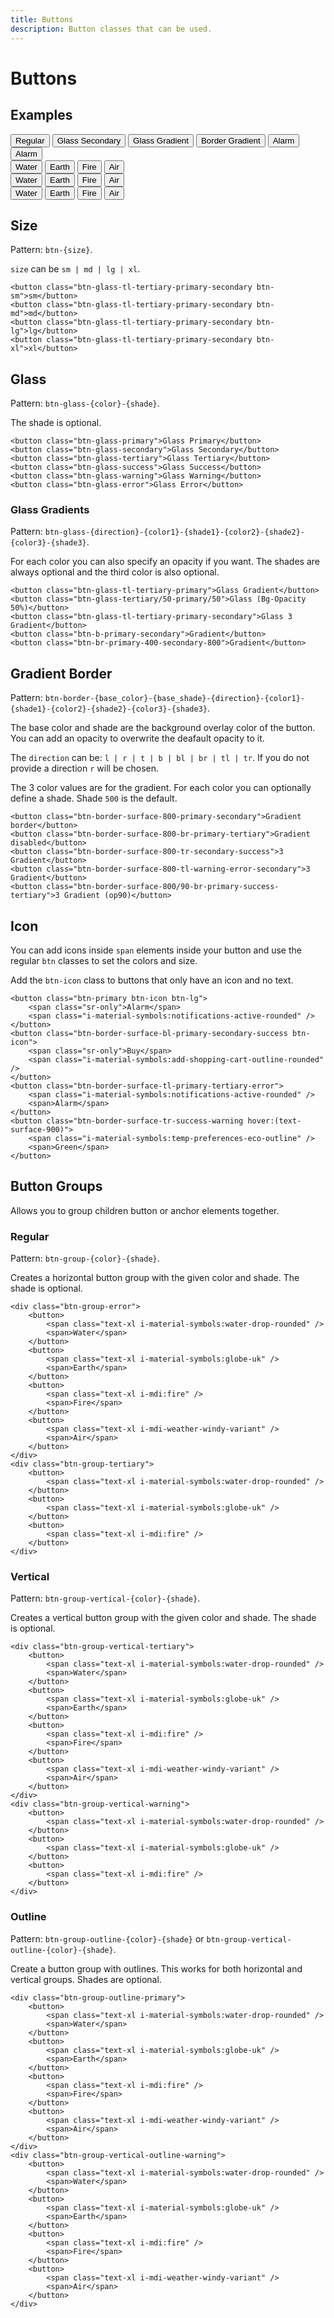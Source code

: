 ```yaml
---
title: Buttons
description: Button classes that can be used.
---
```


# Buttons

## Examples
<Usage>
	<button class="btn-primary">Regular</button>
	<button class="btn-glass-secondary">Glass Secondary</button>
	<button class="btn-glass-tl-tertiary-primary">Glass Gradient</button>
	<button class="btn-border-surface-800-br-secondary-success-error">Border Gradient</button>
	<button class="btn-primary btn-icon btn-lg">
		<span class="sr-only">Alarm</span>
		<span class="i-material-symbols:notifications-active-rounded" />
	</button>
	<button class="btn-border-surface-tl-primary-tertiary-error">
		<span class="i-material-symbols:notifications-active-rounded" />
		<span>Alarm</span>
	</button>
	<div class="btn-group-primary">
		<button>
			<span class="text-xl i-material-symbols:water-drop-rounded" />
			<span>Water</span>
		</button>
		<button>
			<span class="text-xl i-material-symbols:globe-uk" />
			<span>Earth</span>
		</button>
		<button>
			<span class="text-xl i-mdi:fire" />
			<span>Fire</span>
		</button>
		<button>
			<span class="text-xl i-mdi-weather-windy-variant" />
			<span>Air</span>
		</button>
	</div>
	<div class="btn-group-vertical-tertiary">
		<button>
			<span class="text-xl i-material-symbols:water-drop-rounded" />
			<span>Water</span>
		</button>
		<button>
			<span class="text-xl i-material-symbols:globe-uk" />
			<span>Earth</span>
		</button>
		<button>
			<span class="text-xl i-mdi:fire" />
			<span>Fire</span>
		</button>
		<button>
			<span class="text-xl i-mdi-weather-windy-variant" />
			<span>Air</span>
		</button>
	</div>
	<div class="btn-group-outline-secondary">
		<button>
			<span class="text-xl i-material-symbols:water-drop-rounded" />
			<span>Water</span>
		</button>
		<button>
			<span class="text-xl i-material-symbols:globe-uk" />
			<span>Earth</span>
		</button>
		<button>
			<span class="text-xl i-mdi:fire" />
			<span>Fire</span>
		</button>
		<button>
			<span class="text-xl i-mdi-weather-windy-variant" />
			<span>Air</span>
		</button>
	</div>
</Usage>

## Size

Pattern: `btn-{size}`. 

`size` can be `sm | md | lg | xl`.

```svelte example
<button class="btn-glass-tl-tertiary-primary-secondary btn-sm">sm</button>
<button class="btn-glass-tl-tertiary-primary-secondary btn-md">md</button>
<button class="btn-glass-tl-tertiary-primary-secondary btn-lg">lg</button>
<button class="btn-glass-tl-tertiary-primary-secondary btn-xl">xl</button>
```  
 

## Glass

Pattern: `btn-glass-{color}-{shade}`.

The shade is optional.

```svelte example
<button class="btn-glass-primary">Glass Primary</button>
<button class="btn-glass-secondary">Glass Secondary</button>
<button class="btn-glass-tertiary">Glass Tertiary</button>
<button class="btn-glass-success">Glass Success</button>
<button class="btn-glass-warning">Glass Warning</button>
<button class="btn-glass-error">Glass Error</button>
```

### Glass Gradients

Pattern: `btn-glass-{direction}-{color1}-{shade1}-{color2}-{shade2}-{color3}-{shade3}`.

For each color you can also specify an opacity if you want. The shades are always optional and the third color is also optional.

```svelte example
<button class="btn-glass-tl-tertiary-primary">Glass Gradient</button>
<button class="btn-glass-tertiary/50-primary/50">Glass (Bg-Opacity 50%)</button>
<button class="btn-glass-tl-tertiary-primary-secondary">Glass 3 Gradient</button>
<button class="btn-b-primary-secondary">Gradient</button>
<button class="btn-br-primary-400-secondary-800">Gradient</button>
```

## Gradient Border

Pattern: `btn-border-{base_color}-{base_shade}-{direction}-{color1}-{shade1}-{color2}-{shade2}-{color3}-{shade3}`.

The base color and shade are the background overlay color of the button. You can add an opacity to overwrite the deafault opacity to it.

The `direction` can be: `l | r | t | b | bl | br | tl | tr`. If you do not provide a direction `r` will be chosen.

The 3 color values are for the gradient. For each color you can optionally define a shade. Shade `500` is the default.

```svelte example
<button class="btn-border-surface-800-primary-secondary">Gradient border</button>
<button class="btn-border-surface-800-br-primary-tertiary">Gradient disabled</button>
<button class="btn-border-surface-800-tr-secondary-success">3 Gradient</button>
<button class="btn-border-surface-800-tl-warning-error-secondary">3 Gradient</button>
<button class="btn-border-surface-800/90-br-primary-success-tertiary">3 Gradient (op90)</button>
```

## Icon

You can add icons inside `span` elements inside your button and use the regular `btn` classes to set the colors and size. 

Add the `btn-icon` class to buttons that only have an icon and no text.

```svelte example
<button class="btn-primary btn-icon btn-lg">
	<span class="sr-only">Alarm</span>
	<span class="i-material-symbols:notifications-active-rounded" />
</button>
<button class="btn-border-surface-bl-primary-secondary-success btn-icon">
	<span class="sr-only">Buy</span>
	<span class="i-material-symbols:add-shopping-cart-outline-rounded" />
</button>
<button class="btn-border-surface-tl-primary-tertiary-error">
	<span class="i-material-symbols:notifications-active-rounded" />
	<span>Alarm</span>
</button>
<button class="btn-border-surface-tr-success-warning hover:(text-surface-900)">
	<span class="i-material-symbols:temp-preferences-eco-outline" />
	<span>Green</span>
</button>
```

## Button Groups

Allows you to group children button or anchor elements together.

### Regular

Pattern: `btn-group-{color}-{shade}`.

Creates a horizontal button group with the given color and shade. The shade is optional.

```svelte example
<div class="btn-group-error">
	<button>
		<span class="text-xl i-material-symbols:water-drop-rounded" />
		<span>Water</span>
	</button>
	<button>
		<span class="text-xl i-material-symbols:globe-uk" />
		<span>Earth</span>
	</button>
	<button>
		<span class="text-xl i-mdi:fire" />
		<span>Fire</span>
	</button>
	<button>
		<span class="text-xl i-mdi-weather-windy-variant" />
		<span>Air</span>
	</button>
</div>
<div class="btn-group-tertiary">
	<button>
		<span class="text-xl i-material-symbols:water-drop-rounded" />
	</button>
	<button>
		<span class="text-xl i-material-symbols:globe-uk" />
	</button>
	<button>
		<span class="text-xl i-mdi:fire" />
	</button>
</div>
```

### Vertical

Pattern: `btn-group-vertical-{color}-{shade}`.

Creates a vertical button group with the given color and shade. The shade is optional.

```svelte example
<div class="btn-group-vertical-tertiary">
	<button>
		<span class="text-xl i-material-symbols:water-drop-rounded" />
		<span>Water</span>
	</button>
	<button>
		<span class="text-xl i-material-symbols:globe-uk" />
		<span>Earth</span>
	</button>
	<button>
		<span class="text-xl i-mdi:fire" />
		<span>Fire</span>
	</button>
	<button>
		<span class="text-xl i-mdi-weather-windy-variant" />
		<span>Air</span>
	</button>
</div>
<div class="btn-group-vertical-warning">
	<button>
		<span class="text-xl i-material-symbols:water-drop-rounded" />
	</button>
	<button>
		<span class="text-xl i-material-symbols:globe-uk" />
	</button>
	<button>
		<span class="text-xl i-mdi:fire" />
	</button>
</div>
```

### Outline

Pattern: `btn-group-outline-{color}-{shade}` or `btn-group-vertical-outline-{color}-{shade}`.

Create a button group with outlines. This works for both horizontal and vertical groups. Shades are optional.

```svelte example
<div class="btn-group-outline-primary">
	<button>
		<span class="text-xl i-material-symbols:water-drop-rounded" />
		<span>Water</span>
	</button>
	<button>
		<span class="text-xl i-material-symbols:globe-uk" />
		<span>Earth</span>
	</button>
	<button>
		<span class="text-xl i-mdi:fire" />
		<span>Fire</span>
	</button>
	<button>
		<span class="text-xl i-mdi-weather-windy-variant" />
		<span>Air</span>
	</button>
</div>
<div class="btn-group-vertical-outline-warning">
	<button>
		<span class="text-xl i-material-symbols:water-drop-rounded" />
		<span>Water</span>
	</button>
	<button>
		<span class="text-xl i-material-symbols:globe-uk" />
		<span>Earth</span>
	</button>
	<button>
		<span class="text-xl i-mdi:fire" />
		<span>Fire</span>
	</button>
	<button>
		<span class="text-xl i-mdi-weather-windy-variant" />
		<span>Air</span>
	</button>
</div>
```
